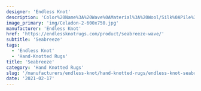 ```yaml
---
designer: 'Endless Knot'
description: 'Color%20Name%3A%20Wave%0AMaterial%3A%20Wool/Silk%0APile%3A%20CutStyle%3A%20Abstract%2C%20Modern'
image_primary: 'img/Celadon-2-600x750.jpg'
manufacturer: 'Endless Knot'
href: 'https://endlessknotrugs.com/product/seabreeze-wave/'
subtitle: 'Seabreeze'
tags:
  - 'Endless Knot'
  - 'Hand-Knotted Rugs'
title: 'Seabreeze'
category: 'Hand Knotted Rugs'
slug: '/manufacturers/endless-knot/hand-knotted-rugs/endless-knot-seabreeze'
date: '2021-02-17'
---
```

